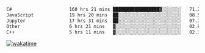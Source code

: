 <!--START_SECTION:waka-->

```txt
C#                     160 hrs 21 mins █████████████████▓░░░░░░░   71.22 %
JavaScript             19 hrs 20 mins  ██░░░░░░░░░░░░░░░░░░░░░░░   08.59 %
Jupyter                17 hrs 31 mins  ██░░░░░░░░░░░░░░░░░░░░░░░   07.78 %
Other                  6 hrs 21 mins   ▓░░░░░░░░░░░░░░░░░░░░░░░░   02.82 %
C++                    5 hrs 11 mins   ▓░░░░░░░░░░░░░░░░░░░░░░░░   02.30 %
```

<!--END_SECTION:waka-->
[![wakatime](https://wakatime.com/badge/user/6c2f442e-41b4-42e3-bc06-d5d8203ad1da.svg)](https://wakatime.com/@6c2f442e-41b4-42e3-bc06-d5d8203ad1da)
